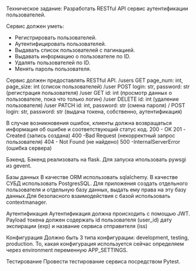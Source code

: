 Техническое задание:
Разработать RESTful API сервис аутентификации пользователей.

Сервис должен уметь:

- Регистрировать пользователей.
- Аутентифицировать пользователей. 
- Выдавать список пользователей с пагинацией.
- Выдавать информацию о пользователе по ID. 
- Удалять пользователей по ID.
-  Менять пароль пользователя.

Сервис должен предоставлять RESTful API.
/users GET page_num: int, page_size: int (список пользователей)
/user POST login: str, password: str (регистрация пользователя)
/user GET id: int (просмотр данных о пользователе, пока что только логин)
/user DELETE id: int (удаление пользователя)
/user PATCH id: int, password: str (смена пароля)
/ POST login: str, password: str (выдача токена, собственно, аутентификация)

В случае возникновения ошибок, клиенты должна возвращаться информация об ошибке и соответствующий статус код.
200 - ОК
201 - Created (запись создана)
400 -Bad Request  (некорректный запрос пользователя)
404 - Not Found (не найдено)
500 -InternalServerError (ошибка сервера)

Бэкенд.
Бэкенд реализовать на flask. Для запуска ипользовать pywsgi из gevent.


Базы данных
В качестве ORM использовать sqlalchemy. В качестве СУБД использовать PostgresSQL. Для приложения создать отдельного пользователя и отдельную базу данных, выдать ему права на эту базу данных.Для безопасного взаимодействия с базой использовать contextmanager. 

Аутентификация
Аутентификация должна происходить с помощью JWT. Payload токена должен содержать id пользователя (user_id) дату экспирации (exp) и название сервиса отправителя (iss)

Конфигурация
Должно быть 3 типа конфигурации: development, testing, production. То, какая конфигурация используется сейчас определяем через environment переменную APP_SETTINGS.

Тестирование Провести тестирование сервиса посредством Pytest.
